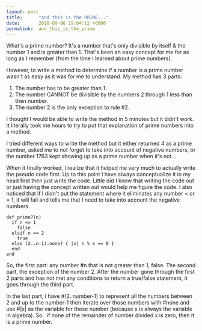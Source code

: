 ```yaml
---
layout: post
title:      "and this is the PRIME..."
date:       2018-09-06 19:04:12 +0000
permalink:  and_this_is_the_prime
---
```



What's a prime number? It's a number that's only divisible by itself & the number 1 and is greater than 1. That's been an easy concept for me for as long as I remember (from the time I learned about prime numbers).

However, to write a method to determine if a number is a prime number wasn't as easy as it was for me to understand. My method has 3 parts:

1. The number has to be greater than 1.
2. The number CANNOT be divisible by the numbers 2 through 1 less than then number.
3. The number 2 is the only exception to rule #2.

I thought I would be able to write the method in 5 minutes but it didn't work. It literally took me hours to try to put that explanation of prime numbers into a method.

I tried different ways to write the method but it either returned 4 as a prime number, asked me to not forget to take into account of negative numbers, or the number 1763 kept showing up as a prime number when it's not...

When it finally worked, I realize that it helped me very much to actually write the pseudo code first. Up to this point I have always conceptualize it in my head first then just write the code. Little did I know that writing the code out or just having the concept written out would help me figure the code. I also noticed that if I didn't put the statement where it eliminates any number < or = 1, it will fail and tells me that I need to take into account the negative numbers.

```
def prime?(n)
  if n <= 1
    false
  elsif n == 2
    true
  else (2..n-1).none? { |x| n % x == 0 }
  end
end
```

So, the first part: any number  #n  that is not greater than 1, false. 
The second part, the exception of the number 2. 
After the number gone through the first 2 parts and has not met any conditions to return a true/false statement, it goes through the third part.

In the last part, I have #(2..number-1) to represent all the numbers between 2 and up to the number-1 then iterate over those numbers with #none and use #|x| as the variable for those number (because x is always the variable in algebra).
So.. if none of the remainder of number divided x is zero, then it is a prime number.
